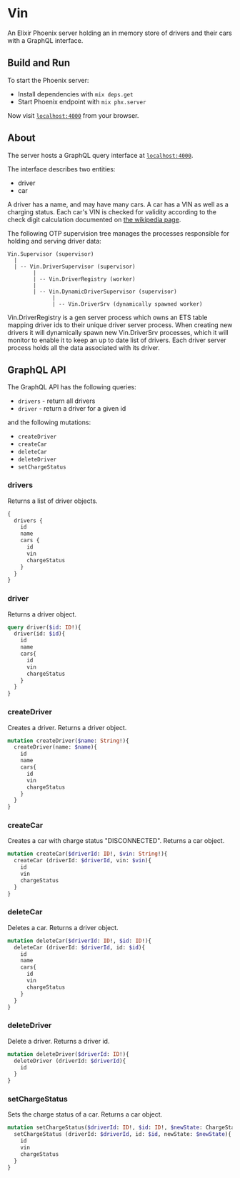 # Vin

An Elixir Phoenix server holding an in memory store of drivers and their cars with a GraphQL interface.

## Build and Run

To start the Phoenix server:

  * Install dependencies with `mix deps.get`
  * Start Phoenix endpoint with `mix phx.server`

Now visit [`localhost:4000`](http://localhost:4000) from your browser.

## About

The server hosts a GraphQL query interface at [`localhost:4000`](http://localhost:4000).

The interface describes two entities:

* driver
* car

A driver has a name, and may have many cars. A car has a VIN as well as a
charging status. Each car's VIN is checked for validity according to the
check digit calculation documented on [the wikipedia page](https://en.wikipedia.org/wiki/Vehicle_identification_number#Check-digit_calculation).


The following OTP supervision tree manages the processes responsible for holding and serving driver data:

```
Vin.Supervisor (supervisor)
  |
  | -- Vin.DriverSupervisor (supervisor)
        |
        | -- Vin.DriverRegistry (worker)
        |
        | -- Vin.DynamicDriverSupervisor (supervisor)
              |
              | -- Vin.DriverSrv (dynamically spawned worker)
```

Vin.DriverRegistry is a gen server process which owns an ETS table mapping driver ids to their unique driver server process.
When creating new drivers it will dynamically spawn new Vin.DriverSrv processes, which it will monitor to enable it to keep an up to date list of drivers.
Each driver server process holds all the data associated with its driver.

## GraphQL API

The GraphQL API has the following queries:

* `drivers` - return all drivers
* `driver` - return a driver for a given id

and the following mutations:

* `createDriver`
* `createCar`
* `deleteCar`
* `deleteDriver`
* `setChargeStatus`

### drivers

Returns a list of driver objects.

```graphql
{
  drivers {
    id
    name
    cars {
      id
      vin
      chargeStatus
    }
  }
}
```

### driver

Returns a driver object.

```graphql
query driver($id: ID!){
  driver(id: $id){
    id
    name
    cars{
      id
      vin
      chargeStatus
    }
  }
}
```

### createDriver

Creates a driver. Returns a driver object.

```graphql
mutation createDriver($name: String!){
  createDriver(name: $name){
    id
    name
    cars{
      id
      vin
      chargeStatus
    }
  }
}
```

### createCar

Creates a car with charge status "DISCONNECTED". Returns a car object.

```graphql
mutation createCar($driverId: ID!, $vin: String!){
  createCar (driverId: $driverId, vin: $vin){
    id
    vin
    chargeStatus
  }
}
```

### deleteCar

Deletes a car. Returns a driver object.

```graphql
mutation deleteCar($driverId: ID!, $id: ID!){
  deleteCar (driverId: $driverId, id: $id){
    id
    name
    cars{
      id
      vin
      chargeStatus
    }
  }
}
```

### deleteDriver

Delete a driver. Returns a driver id.

```graphql
mutation deleteDriver($driverId: ID!){
  deleteDriver (driverId: $driverId){
    id
  }
}
```

### setChargeStatus

Sets the charge status of a car. Returns a car object.

```graphql
mutation setChargeStatus($driverId: ID!, $id: ID!, $newState: ChargeState!){
  setChargeStatus (driverId: $driverId, id: $id, newState: $newState){
    id
    vin
    chargeStatus
  }
}
```